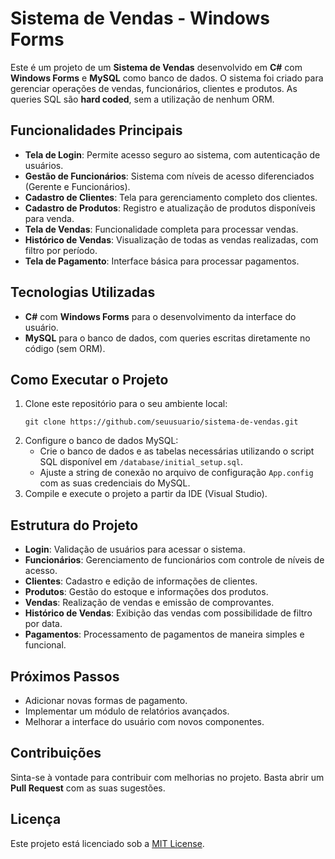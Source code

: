 <h1>Sistema de Vendas - Windows Forms</h1>

<p>Este é um projeto de um <strong>Sistema de Vendas</strong> desenvolvido em <strong>C#</strong> com <strong>Windows Forms</strong> e <strong>MySQL</strong> como banco de dados. O sistema foi criado para gerenciar operações de vendas, funcionários, clientes e produtos. As queries SQL são <strong>hard coded</strong>, sem a utilização de nenhum ORM.</p>

<h2>Funcionalidades Principais</h2>
<ul>
    <li><strong>Tela de Login</strong>: Permite acesso seguro ao sistema, com autenticação de usuários.</li>
    <li><strong>Gestão de Funcionários</strong>: Sistema com níveis de acesso diferenciados (Gerente e Funcionários).</li>
    <li><strong>Cadastro de Clientes</strong>: Tela para gerenciamento completo dos clientes.</li>
    <li><strong>Cadastro de Produtos</strong>: Registro e atualização de produtos disponíveis para venda.</li>
    <li><strong>Tela de Vendas</strong>: Funcionalidade completa para processar vendas.</li>
    <li><strong>Histórico de Vendas</strong>: Visualização de todas as vendas realizadas, com filtro por período.</li>
    <li><strong>Tela de Pagamento</strong>: Interface básica para processar pagamentos.</li>
</ul>

<h2>Tecnologias Utilizadas</h2>
<ul>
    <li><strong>C#</strong> com <strong>Windows Forms</strong> para o desenvolvimento da interface do usuário.</li>
    <li><strong>MySQL</strong> para o banco de dados, com queries escritas diretamente no código (sem ORM).</li>
</ul>

<h2>Como Executar o Projeto</h2>
<ol>
    <li>Clone este repositório para o seu ambiente local:
        <pre><code>git clone https://github.com/seuusuario/sistema-de-vendas.git</code></pre>
    </li>
    <li>Configure o banco de dados MySQL:
        <ul>
            <li>Crie o banco de dados e as tabelas necessárias utilizando o script SQL disponível em <code>/database/initial_setup.sql</code>.</li>
            <li>Ajuste a string de conexão no arquivo de configuração <code>App.config</code> com as suas credenciais do MySQL.</li>
        </ul>
    </li>
    <li>Compile e execute o projeto a partir da IDE (Visual Studio).</li>
</ol>

<h2>Estrutura do Projeto</h2>
<ul>
    <li><strong>Login</strong>: Validação de usuários para acessar o sistema.</li>
    <li><strong>Funcionários</strong>: Gerenciamento de funcionários com controle de níveis de acesso.</li>
    <li><strong>Clientes</strong>: Cadastro e edição de informações de clientes.</li>
    <li><strong>Produtos</strong>: Gestão do estoque e informações dos produtos.</li>
    <li><strong>Vendas</strong>: Realização de vendas e emissão de comprovantes.</li>
    <li><strong>Histórico de Vendas</strong>: Exibição das vendas com possibilidade de filtro por data.</li>
    <li><strong>Pagamentos</strong>: Processamento de pagamentos de maneira simples e funcional.</li>
</ul>

<h2>Próximos Passos</h2>
<ul>
    <li>Adicionar novas formas de pagamento.</li>
    <li>Implementar um módulo de relatórios avançados.</li>
    <li>Melhorar a interface do usuário com novos componentes.</li>
</ul>

<h2>Contribuições</h2>
<p>Sinta-se à vontade para contribuir com melhorias no projeto. Basta abrir um <strong>Pull Request</strong> com as suas sugestões.</p>

<h2>Licença</h2>
<p>Este projeto está licenciado sob a <a href="LICENSE">MIT License</a>.</p>
